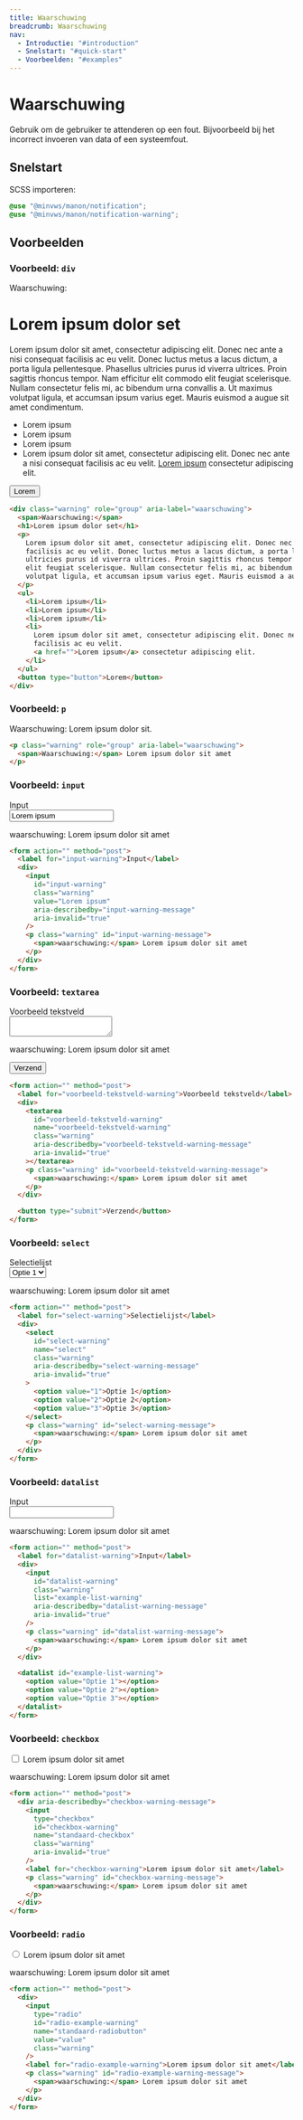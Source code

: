 ```yaml
---
title: Waarschuwing
breadcrumb: Waarschuwing
nav:
  - Introductie: "#introduction"
  - Snelstart: "#quick-start"
  - Voorbeelden: "#examples"
---
```


<h1 id="introduction">Waarschuwing</h1>

Gebruik om de gebruiker te attenderen op een fout. Bijvoorbeeld bij het
incorrect invoeren van data of een systeemfout.

<h2 id="quick-start">Snelstart</h2>

SCSS importeren:

```scss
@use "@minvws/manon/notification";
@use "@minvws/manon/notification-warning";
```

<h2 id="examples">Voorbeelden</h2>

### Voorbeeld: `div`

<div class="warning" role="group" aria-label="waarschuwing">
  <span>Waarschuwing:</span>
  <h1>Lorem ipsum dolor set</h1>
  <p>
    Lorem ipsum dolor sit amet, consectetur adipiscing elit. Donec nec ante a nisi consequat
    facilisis ac eu velit. Donec luctus metus a lacus dictum, a porta ligula pellentesque.
    Phasellus ultricies purus id viverra ultrices. Proin sagittis rhoncus tempor. Nam
    efficitur elit commodo elit feugiat scelerisque. Nullam consectetur felis mi, ac
    bibendum urna convallis a. Ut maximus volutpat ligula, et accumsan ipsum varius eget.
    Mauris euismod a augue sit amet condimentum.
  </p>
  <ul>
    <li>Lorem ipsum</li>
    <li>Lorem ipsum</li>
    <li>Lorem ipsum</li>
    <li>
      Lorem ipsum dolor sit amet, consectetur adipiscing elit. Donec nec ante a nisi
      consequat facilisis ac eu velit.
      <a href="notification-warning">Lorem ipsum</a> consectetur adipiscing elit.
    </li>
  </ul>
  <button type="button">Lorem</button>
</div>

```html
<div class="warning" role="group" aria-label="waarschuwing">
  <span>Waarschuwing:</span>
  <h1>Lorem ipsum dolor set</h1>
  <p>
    Lorem ipsum dolor sit amet, consectetur adipiscing elit. Donec nec ante a nisi consequat
    facilisis ac eu velit. Donec luctus metus a lacus dictum, a porta ligula pellentesque. Phasellus
    ultricies purus id viverra ultrices. Proin sagittis rhoncus tempor. Nam efficitur elit commodo
    elit feugiat scelerisque. Nullam consectetur felis mi, ac bibendum urna convallis a. Ut maximus
    volutpat ligula, et accumsan ipsum varius eget. Mauris euismod a augue sit amet condimentum.
  </p>
  <ul>
    <li>Lorem ipsum</li>
    <li>Lorem ipsum</li>
    <li>Lorem ipsum</li>
    <li>
      Lorem ipsum dolor sit amet, consectetur adipiscing elit. Donec nec ante a nisi consequat
      facilisis ac eu velit.
      <a href="">Lorem ipsum</a> consectetur adipiscing elit.
    </li>
  </ul>
  <button type="button">Lorem</button>
</div>
```

### Voorbeeld: `p`

<p class="warning" role="group" aria-label="waarschuwing">
  <span>Waarschuwing:</span> Lorem ipsum dolor sit.
</p>

```html
<p class="warning" role="group" aria-label="waarschuwing">
  <span>Waarschuwing:</span> Lorem ipsum dolor sit amet
</p>
```

### Voorbeeld: `input`

<form action="" method="post">
  <label for="input-warning">Input</label>
  <div>
    <input
      id="input-warning"
      class="warning"
      value="Lorem ipsum"
      aria-describedby="input-warning-message"
      aria-invalid="true"
    />
    <p class="warning" id="input-warning-message">
      <span>waarschuwing:</span> Lorem ipsum dolor sit amet
    </p>
  </div>
</form>

```html
<form action="" method="post">
  <label for="input-warning">Input</label>
  <div>
    <input
      id="input-warning"
      class="warning"
      value="Lorem ipsum"
      aria-describedby="input-warning-message"
      aria-invalid="true"
    />
    <p class="warning" id="input-warning-message">
      <span>waarschuwing:</span> Lorem ipsum dolor sit amet
    </p>
  </div>
</form>
```

### Voorbeeld: `textarea`

<form action="" method="post">
  <label for="voorbeeld-tekstveld-warning">Voorbeeld tekstveld</label>
  <div>
    <textarea
      id="voorbeeld-tekstveld-warning"
      name="voorbeeld-tekstveld-warning"
      class="warning"
      aria-describedby="voorbeeld-tekstveld-warning-message"
      aria-invalid="true"
    ></textarea>
    <p class="warning" id="voorbeeld-tekstveld-warning-message">
      <span>waarschuwing:</span> Lorem ipsum dolor sit amet
    </p>
  </div>

<button type="submit">Verzend</button>

</form>

```html
<form action="" method="post">
  <label for="voorbeeld-tekstveld-warning">Voorbeeld tekstveld</label>
  <div>
    <textarea
      id="voorbeeld-tekstveld-warning"
      name="voorbeeld-tekstveld-warning"
      class="warning"
      aria-describedby="voorbeeld-tekstveld-warning-message"
      aria-invalid="true"
    ></textarea>
    <p class="warning" id="voorbeeld-tekstveld-warning-message">
      <span>waarschuwing:</span> Lorem ipsum dolor sit amet
    </p>
  </div>

  <button type="submit">Verzend</button>
</form>
```

### Voorbeeld: `select`

<form action="" method="post">
  <label for="select-warning">Selectielijst</label>
  <div>
    <select
      id="select-warning"
      name="select"
      class="warning"
      aria-describedby="select-warning-message"
      aria-invalid="true"
    >
      <option value="1">Optie 1</option>
      <option value="2">Optie 2</option>
      <option value="3">Optie 3</option>
    </select>
    <p class="warning" id="select-warning-message">
      <span>waarschuwing:</span> Lorem ipsum dolor sit amet
    </p>
  </div>
</form>

```html
<form action="" method="post">
  <label for="select-warning">Selectielijst</label>
  <div>
    <select
      id="select-warning"
      name="select"
      class="warning"
      aria-describedby="select-warning-message"
      aria-invalid="true"
    >
      <option value="1">Optie 1</option>
      <option value="2">Optie 2</option>
      <option value="3">Optie 3</option>
    </select>
    <p class="warning" id="select-warning-message">
      <span>waarschuwing:</span> Lorem ipsum dolor sit amet
    </p>
  </div>
</form>
```

### Voorbeeld: `datalist`

<form action="" method="post">
  <label for="datalist-warning">Input</label>
  <div>
    <input
      id="datalist-warning"
      class="warning"
      list="example-list-warning"
      aria-describedby="datalist-warning-message"
      aria-invalid="true"
    />
    <p class="warning" id="datalist-warning-message">
      <span>waarschuwing:</span> Lorem ipsum dolor sit amet
    </p>
  </div>

  <datalist id="example-list-warning">
    <option value="Optie 1"></option>
    <option value="Optie 2"></option>
    <option value="Optie 3"></option>
  </datalist>
</form>

```html
<form action="" method="post">
  <label for="datalist-warning">Input</label>
  <div>
    <input
      id="datalist-warning"
      class="warning"
      list="example-list-warning"
      aria-describedby="datalist-warning-message"
      aria-invalid="true"
    />
    <p class="warning" id="datalist-warning-message">
      <span>waarschuwing:</span> Lorem ipsum dolor sit amet
    </p>
  </div>

  <datalist id="example-list-warning">
    <option value="Optie 1"></option>
    <option value="Optie 2"></option>
    <option value="Optie 3"></option>
  </datalist>
</form>
```

### Voorbeeld: `checkbox`

<form action="" method="post">
  <div aria-describedby="checkbox-warning-message">
    <input
      type="checkbox"
      id="checkbox-warning"
      name="standaard-checkbox"
      class="warning"
      aria-invalid="true"
    />
    <label for="checkbox-warning">Lorem ipsum dolor sit amet</label>
    <p class="warning" id="checkbox-warning-message">
      <span>waarschuwing:</span> Lorem ipsum dolor sit amet
    </p>
  </div>
</form>

```html
<form action="" method="post">
  <div aria-describedby="checkbox-warning-message">
    <input
      type="checkbox"
      id="checkbox-warning"
      name="standaard-checkbox"
      class="warning"
      aria-invalid="true"
    />
    <label for="checkbox-warning">Lorem ipsum dolor sit amet</label>
    <p class="warning" id="checkbox-warning-message">
      <span>waarschuwing:</span> Lorem ipsum dolor sit amet
    </p>
  </div>
</form>
```

### Voorbeeld: `radio`

<form action="" method="post">
  <div>
    <input
      type="radio"
      id="radio-example-warning"
      name="standaard-radiobutton"
      value="value"
      class="warning"
    />
    <label for="radio-example-warning">Lorem ipsum dolor sit amet</label>
    <p class="warning" id="radio-example-warning-message">
      <span>waarschuwing:</span> Lorem ipsum dolor sit amet
    </p>
  </div>
</form>

```html
<form action="" method="post">
  <div>
    <input
      type="radio"
      id="radio-example-warning"
      name="standaard-radiobutton"
      value="value"
      class="warning"
    />
    <label for="radio-example-warning">Lorem ipsum dolor sit amet</label>
    <p class="warning" id="radio-example-warning-message">
      <span>waarschuwing:</span> Lorem ipsum dolor sit amet
    </p>
  </div>
</form>
```
